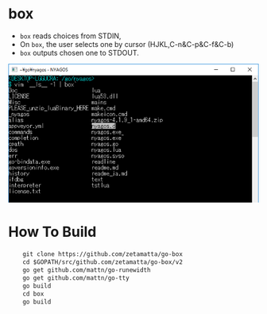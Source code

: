 box
===

- `box` reads choices from STDIN, 
- On `box`, the user selects one by cursor (HJKL,C-n&C-p&C-f&C-b)
- `box` outputs chosen one to STDOUT.

<img src="box0.png" />

How To Build
============

        git clone https://github.com/zetamatta/go-box
        cd $GOPATH/src/github.com/zetamatta/go-box/v2
        go get github.com/mattn/go-runewidth
        go get github.com/mattn/go-tty
        go build
        cd box
        go build
